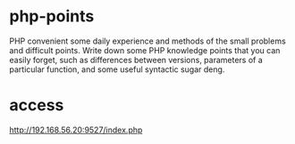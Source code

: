 # php-points
PHP convenient some daily experience and methods 
of the small problems and difficult points.
Write down some PHP knowledge points that you 
can easily forget, such as differences between 
versions, parameters of a particular function, 
and some useful syntactic sugar deng.
# access
http://192.168.56.20:9527/index.php